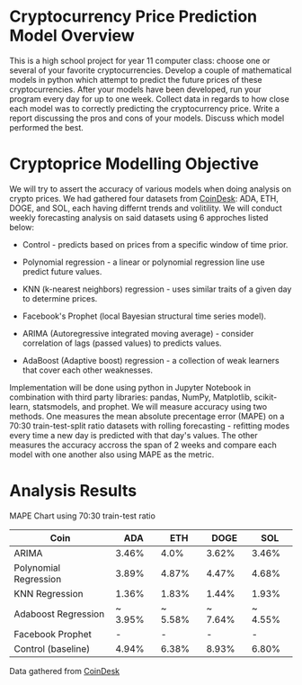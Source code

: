 # Cryptocurrency Price Prediction Model Overview
This is a high school project for year 11 computer class:
choose one or several of your favorite cryptocurrencies.  Develop a couple of mathematical models in python which attempt to predict the future prices of these cryptocurrencies.  After your models have been developed, run your program every day for up to one week.  Collect data in regards to how close each model was to correctly predicting the cryptocurrency price.  Write a report discussing the pros and cons of your models.  Discuss which model performed the best.

# Cryptoprice Modelling Objective

We will try to assert the accuracy of various models when doing analysis on crypto prices. We had gathered four datasets from <a href = "https://www.coindesk.com">CoinDesk</a>: ADA, ETH, DOGE, and SOL, each having differnt trends and volitility. We will conduct weekly forecasting analysis on said datasets using 6 approches listed below:

- Control - predicts based on prices from a specific window of time prior.

- Polynomial regression - a linear or polynomial regression line use predict future values.

- KNN (k-nearest neighbors) regression - uses similar traits of a given day to determine prices.

- Facebook's Prophet (local Bayesian structural time series model).

- ARIMA (Autoregressive integrated moving average) - consider correlation of lags (passed values) to predicts values.

- AdaBoost (Adaptive boost) regression - a collection of weak learners that cover each other weaknesses.


Implementation will be done using python in Jupyter Notebook in combination with third party libraries: pandas, NumPy, Matplotlib, scikit-learn, statsmodels, and prophet.
We will measure accuracy using two methods. One measures the mean absolute precentage error (MAPE) on a 70:30 train-test-split ratio datasets with rolling forecasting - refitting modes every time a new day is predicted with that day's values. The other measures the accuracy accross the span of 2 weeks and compare each model with one another also using MAPE as the metric.

# Analysis Results

MAPE Chart using 70:30 train-test ratio

| Coin                  | ADA                   | ETH                   | DOGE                  | SOL                   |
|-----------------------|-----------------------|-----------------------|-----------------------|-----------------------|
| ARIMA                 | 3.46%                 | 4.0%                  | 3.62%                 | 3.46%                 |
| Polynomial Regression | 3.89%                 | 4.87%                 | 4.47%                 | 4.68%                 |
| KNN Regression        | 1.36%                 | 1.83%                 | 1.44%                 | 1.93%                 |
| Adaboost Regression   | ~ 3.95%               | ~ 5.58%               | ~ 7.64%               | ~ 4.55%               |
| Facebook Prophet      | -                     | -                     | -                     | -                     |
| Control (baseline)    | 4.94%                 | 6.38%                 | 8.93%                 | 6.80%                 |

Data gathered from <a href = "https://www.coindesk.com/">CoinDesk</a>